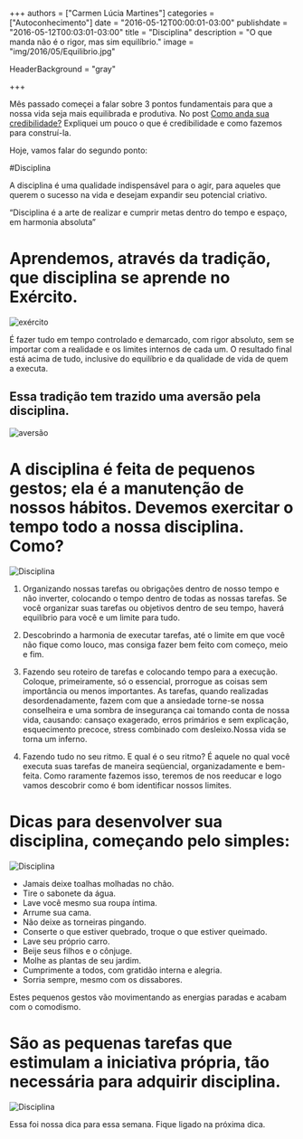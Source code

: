 +++
authors = ["Carmen Lúcia Martines"]
categories = ["Autoconhecimento"]
date = "2016-05-12T00:00:01-03:00"
publishdate = "2016-05-12T00:03:01-03:00"
title = "Disciplina"
description = "O que manda não é o rigor, mas sim equilíbrio."
image = "img/2016/05/Equilibrio.jpg"

HeaderBackground = "gray"

+++

Mês passado começei a falar sobre 3 pontos fundamentais para que a nossa vida seja mais equilibrada e produtiva. No post [Como anda sua credibilidade?](http://blog.autoconexao.org.br/post/2016/04/como-anda-sua-credibilidade/) Expliquei um pouco o que é credibilidade e como fazemos para construí-la.


Hoje, vamos falar do segundo ponto:

#Disciplina

A disciplina é uma qualidade indispensável para o agir, para aqueles que querem o sucesso na vida e desejam expandir seu potencial criativo.

“Disciplina é a arte de realizar e cumprir metas dentro do tempo e espaço, em harmonia absoluta”

# Aprendemos, através da tradição, que disciplina se aprende no Exército.

![exército](https://s3-sa-east-1.amazonaws.com/blog.autoconexao.org.br/img/2016/05/exercito.jpg)


É fazer tudo em tempo controlado e demarcado, com rigor absoluto, sem se importar com a realidade e os limites internos de cada um. O resultado final está acima de tudo, inclusive do equilíbrio e da qualidade de vida de quem a executa.

## Essa tradição tem trazido uma aversão pela disciplina.

![aversão](https://s3-sa-east-1.amazonaws.com/blog.autoconexao.org.br/img/2016/05/Aversao.jpg)


# A disciplina é feita de pequenos gestos; ela é a manutenção de nossos hábitos. Devemos exercitar o tempo todo a nossa disciplina. Como?

![Disciplina](https://s3-sa-east-1.amazonaws.com/blog.autoconexao.org.br/img/2016/05/disciplina.jpg)


1.	Organizando nossas tarefas ou obrigações dentro de nosso tempo e não inverter, colocando o tempo dentro de todas as nossas tarefas. Se você organizar suas tarefas ou objetivos dentro de seu tempo, haverá equilíbrio para você e um limite para tudo.

2.	Descobrindo a harmonia de executar tarefas, até o limite em que você não fique como louco, mas consiga fazer bem feito com começo, meio e fim.

3.	Fazendo seu roteiro de tarefas e colocando tempo para a execução. Coloque, primeiramente, só o essencial, prorrogue as coisas sem importância ou menos importantes. As tarefas, quando realizadas desordenadamente, fazem com que a ansiedade torne-se nossa conselheira e uma sombra de insegurança cai tomando conta de nossa vida, causando: cansaço exagerado, erros primários e sem explicação, esquecimento precoce, stress combinado com desleixo.Nossa vida se torna um inferno.

4.	Fazendo tudo no seu ritmo. E qual é o seu ritmo? É aquele no qual você executa suas tarefas de maneira seqüencial, organizadamente e bem-feita. Como raramente fazemos isso, teremos de nos reeducar e logo vamos descobrir como é bom identificar nossos limites.

# Dicas para desenvolver sua disciplina, começando pelo simples:

![Disciplina](https://s3-sa-east-1.amazonaws.com/blog.autoconexao.org.br/img/2016/05/disciplina-conquistada.jpg)

- Jamais deixe toalhas molhadas no chão.
- Tire o sabonete da água.
- Lave você mesmo sua roupa íntima.
- Arrume sua cama.
- Não deixe as torneiras pingando.
- Conserte o que estiver quebrado, troque o que estiver queimado.
- Lave seu próprio carro.
- Beije seus filhos e o cônjuge.
- Molhe as plantas de seu jardim.
- Cumprimente a todos, com gratidão interna e alegria.
- Sorria sempre, mesmo com os dissabores.

Estes pequenos gestos vão movimentando as energias paradas e acabam com o comodismo.

# São as pequenas tarefas que estimulam a iniciativa própria, tão necessária para adquirir disciplina.

![Disciplina](https://s3-sa-east-1.amazonaws.com/blog.autoconexao.org.br/img/2016/05/disciplina-adquirida.jpg)

Essa foi nossa dica para essa semana. Fique ligado na próxima dica.
